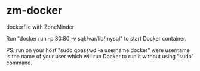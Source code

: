 # zm-docker
dockerfile with ZoneMinder

Run "docker run -p 80:80 -v sql:/var/lib/mysql" to start Docker container.


PS: run on your host "sudo gpasswd -a username docker" were username is the name of your user which will run Docker to run it without using "sudo" command.
